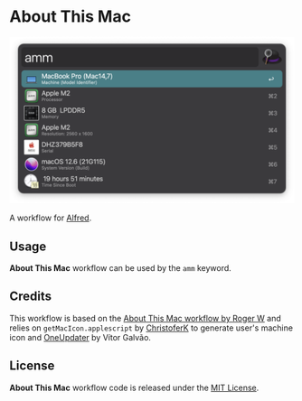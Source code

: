 # About This Mac

![alt text](demo.png)

A workflow for [Alfred][1].

## Usage

**About This Mac** workflow can be used by the `amm` keyword.

## Credits

This workflow is based on the [About This Mac workflow by Roger W][2] and relies on `getMacIcon.applescript` by [ChristoferK][3] to generate user's machine icon and [OneUpdater][4] by Vítor Galvão.

## License

**About This Mac** workflow code is released under the [MIT License][5].

[1]:http://www.alfredapp.com/
[2]:https://www.alfredforum.com/topic/2025-about-this-mac/
[3]:https://github.com/ChristoferK
[4]:https://github.com/vitorgalvao/alfred-workflows/tree/master/OneUpdater
[5]:https://opensource.org/licenses/MIT
